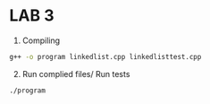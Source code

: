 # LAB 3

1. Compiling
```bash
g++ -o program linkedlist.cpp linkedlisttest.cpp
```

2. Run complied files/ Run tests
```bash
./program
```
